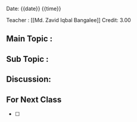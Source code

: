 Date: {{date}} {{time}}

Teacher : [[Md. Zavid Iqbal Bangalee]] 
Credit: 3.00

## Main Topic :


## Sub Topic :


## Discussion:

## For Next Class
- [ ] 

